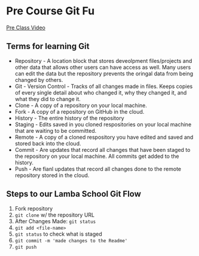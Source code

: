 # Pre Course Git Fu
[Pre Class Video](https://youtu.be/ZihgMcrHOF4)
## Terms for learning Git
 * Repository - A location block that stores deveolpment files/projects and other data that allows other users can have access as well. Many users can edit the data but the repository prevents the oringal data from being changed by others.
 * Git - Version Control - Tracks of all changes made in files. Keeps copies of every single detail about who changed it, why they changed it, and what they did to change it.
 * Clone - A copy of a repository on your local machine.
 * Fork - A copy of a repository on GitHub in the cloud.
 * History - The entire history of the repository 
 * Staging - Edits saved in you cloned respositories on your local machine that are waiting to be committed.
 * Remote - A copy of a cloned respository you have edited and saved and stored back into the cloud.
 * Commit - Are updates that record all changes that have been staged to the repository on your local machine. All commits get added to the history.
 * Push - Are fianl updates that record all changes done to the remote repository stored in the cloud. 

## Steps to our Lamba School Git Flow
1. Fork repository
2. `git clone` w/ the repository URL 
3. After Changes Made: `git status`
4. `git add <file-name>` 
5. `git status` to check what is staged
6. `git commit -m 'made changes to the Readme'`
7. `git push`
